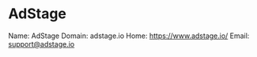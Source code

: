 
# AdStage

Name: AdStage
Domain: adstage.io
Home: https://www.adstage.io/
Email: support@adstage.io
